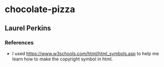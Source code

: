 # chocolate-pizza

## Laurel Perkins

### References

* I used <https://www.w3schools.com/html/html_symbols.asp> to help me learn how to make the copyright symbol in html.